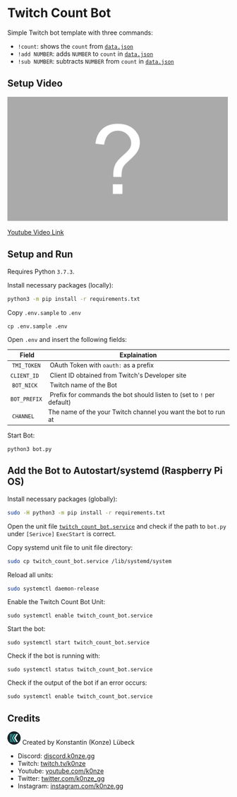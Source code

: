# Twitch Count Bot 

Simple Twitch bot template with three commands:

 * `!count`: shows the `count` from [`data.json`](./data.json)
 * `!add NUMBER`: adds `NUMBER` to `count` in  [`data.json`](./data.json)
 * `!sub NUMBER`: subtracts `NUMBER` from `count` in  [`data.json`](./data.json)

## Setup Video
<a href="https://youtu.be/nW5W9JBWX5Y">
    <img src="./images/youtube_thumbnail.jpg" width="500"/>
</a>

[Youtube Video Link](https://youtu.be/nW5W9JBWX5Y)

## Setup and Run

Requires Python `3.7.3`.

Install necessary packages (locally):

```bash
python3 -m pip install -r requirements.txt
```

Copy `.env.sample` to `.env`

```
cp .env.sample .env

```

Open `.env` and insert the following fields:

| Field        | Explaination                                                          |
|--------------|-----------------------------------------------------------------------|
| `TMI_TOKEN`  | OAuth Token with `oauth:` as a prefix                                 |
| `CLIENT_ID`  | Client ID obtained from Twitch's Developer site                       |
| `BOT_NICK`   | Twitch name of the Bot                                                | 
| `BOT_PREFIX` | Prefix for commands the bot should listen to (set to `!` per default) |
| `CHANNEL`    | The name of the your Twitch channel you want the bot to run at        |

Start Bot:

```
python3 bot.py
```

## Add the Bot to Autostart/systemd (Raspberry Pi OS)

Install necessary packages (globally):

```bash
sudo -H python3 -m pip install -r requirements.txt
```

Open the unit file [`twitch_count_bot.service`](./twitch_count_bot.service) and check if the path to `bot.py` under `[Serivce]` `ExecStart` is correct.

Copy systemd unit file to unit file directory:

```bash
sudo cp twitch_count_bot.service /lib/systemd/system
```

Reload all units:

```bash
sudo systemctl daemon-release
```

Enable the Twitch Count Bot Unit:

```
sudo systemctl enable twitch_count_bot.service
```

Start the bot:

```
sudo systemctl start twitch_count_bot.service
```

Check if the bot is running with:

```
sudo systemctl status twitch_count_bot.service
```

Check if the output of the bot if an error occurs:

```
sudo systemctl enable twitch_count_bot.service
```

## Credits
![K0nze Logo](./images/k_logo_30x30.png "Logo") Created by Konstantin (Konze) Lübeck

 * Discord: [discord.k0nze.gg](https://discord.k0nze.gg) 
 * Twitch: [twitch.tv/k0nze](https://twitch.tv/k0nze) 
 * Youtube: [youtube.com/k0nze](https://youtube.com/k0nze) 
 * Twitter: [twitter.com/k0nze_gg](https://twitter.com/k0nze_gg) 
 * Instagram: [instagram.com/k0nze.gg](https://instagram.com/k0nze.gg) 
